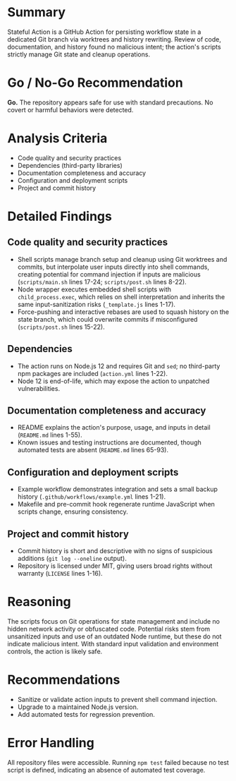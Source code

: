 # Summary
Stateful Action is a GitHub Action for persisting workflow state in a dedicated Git branch via worktrees and history rewriting. Review of code, documentation, and history found no malicious intent; the action's scripts strictly manage Git state and cleanup operations.

# Go / No-Go Recommendation
**Go.** The repository appears safe for use with standard precautions. No covert or harmful behaviors were detected.

# Analysis Criteria
- Code quality and security practices
- Dependencies (third-party libraries)
- Documentation completeness and accuracy
- Configuration and deployment scripts
- Project and commit history

# Detailed Findings
## Code quality and security practices
- Shell scripts manage branch setup and cleanup using Git worktrees and commits, but interpolate user inputs directly into shell commands, creating potential for command injection if inputs are malicious (`scripts/main.sh` lines 17-24; `scripts/post.sh` lines 8-22).
- Node wrapper executes embedded shell scripts with `child_process.exec`, which relies on shell interpretation and inherits the same input-sanitization risks (`_template.js` lines 1-17).
- Force-pushing and interactive rebases are used to squash history on the state branch, which could overwrite commits if misconfigured (`scripts/post.sh` lines 15-22).

## Dependencies
- The action runs on Node.js 12 and requires Git and `sed`; no third-party npm packages are included (`action.yml` lines 1-22).
- Node 12 is end-of-life, which may expose the action to unpatched vulnerabilities.

## Documentation completeness and accuracy
- README explains the action's purpose, usage, and inputs in detail (`README.md` lines 1-55).
- Known issues and testing instructions are documented, though automated tests are absent (`README.md` lines 65-93).

## Configuration and deployment scripts
- Example workflow demonstrates integration and sets a small backup history (`.github/workflows/example.yml` lines 1-21).
- Makefile and pre-commit hook regenerate runtime JavaScript when scripts change, ensuring consistency.

## Project and commit history
- Commit history is short and descriptive with no signs of suspicious additions (`git log --oneline` output).
- Repository is licensed under MIT, giving users broad rights without warranty (`LICENSE` lines 1-16).

# Reasoning
The scripts focus on Git operations for state management and include no hidden network activity or obfuscated code. Potential risks stem from unsanitized inputs and use of an outdated Node runtime, but these do not indicate malicious intent. With standard input validation and environment controls, the action is likely safe.

# Recommendations
- Sanitize or validate action inputs to prevent shell command injection.
- Upgrade to a maintained Node.js version.
- Add automated tests for regression prevention.

# Error Handling
All repository files were accessible. Running `npm test` failed because no test script is defined, indicating an absence of automated test coverage.
